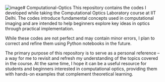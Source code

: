 ![image](https://github.com/user-attachments/assets/ab040a08-71aa-4e6f-9a28-deb2803e8f17)# Computational-Optics
This repository contains the codes I developed while taking the Computational Optics Laboratory course at IIT Delhi. The codes introduce fundamental concepts used in computational imaging and are intended to help beginners explore key ideas in optics through practical implementation.

While these codes are not perfect and may contain minor errors, I plan to correct and refine them using Python notebooks in the future.

The primary purpose of this repository is to serve as a personal reference – a way for me to revisit and refresh my understanding of the topics covered in the course. At the same time, I hope it can be a useful resource for students and beginners interested in computational optics, providing them with hands-on examples that complement theoretical learning.

